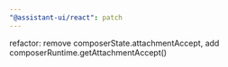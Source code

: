 ```yaml
---
"@assistant-ui/react": patch
---
```


refactor: remove composerState.attachmentAccept, add composerRuntime.getAttachmentAccept()
